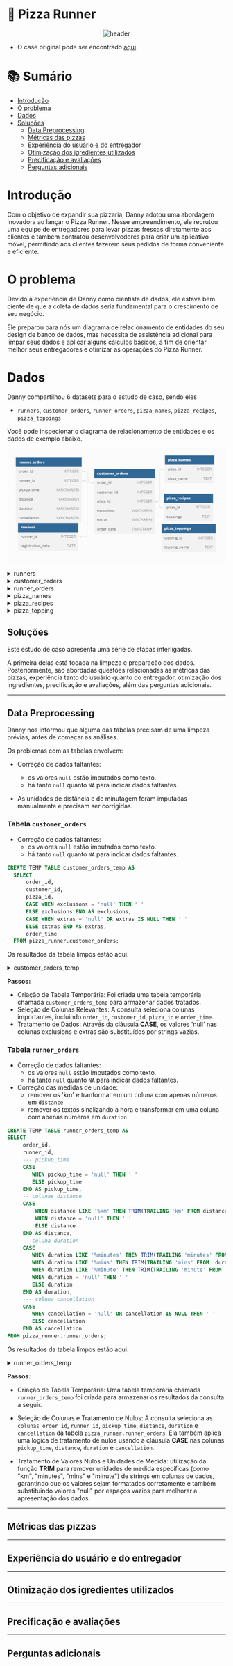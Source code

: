 # 🍕  Pizza Runner
<p align="center">
<img src="https://8weeksqlchallenge.com/images/case-study-designs/2.png" alt="header" width="350" height="350">


- O case original pode ser encontrado [aqui](https://8weeksqlchallenge.com/case-study-2/).

# 📚 Sumário
- [Introdução](#introdução)
- [O problema](#o-problema)
- [Dados](#dados)
- [Soluções](#case-study-questions)
    - [Data Preprocessing](#data-preprocessing)
    - [Métricas das pizzas](#métricas-das-pizzas)
    - [Experiência do usuário e do entregador](#experiência-do-usuário-e-do-entregador)
    - [Otimização dos igredientes utilizados](#otimização-dos-igredientes-utilizados)
    - [Precificação e avaliações](#precificação-e-avaliações)
    - [Perguntas adicionais](#perguntas-adicionais)

# Introdução
Com o objetivo de expandir sua pizzaria, Danny adotou uma abordagem inovadora ao lançar o Pizza Runner. Nesse empreendimento, ele recrutou uma equipe de entregadores para levar pizzas frescas diretamente aos clientes e também contratou desenvolvedores para criar um aplicativo móvel, permitindo aos clientes fazerem seus pedidos de forma conveniente e eficiente.

# O problema

Devido à experiência de Danny como cientista de dados, ele estava bem ciente de que a coleta de dados seria fundamental para o crescimento de seu negócio.

Ele preparou para nós um diagrama de relacionamento de entidades do seu design de banco de dados, mas necessita de assistência adicional para limpar seus dados e aplicar alguns cálculos básicos, a fim de orientar melhor seus entregadores e otimizar as operações do Pizza Runner.

# Dados

Danny compartilhou 6 datasets para o estudo de caso, sendo eles

- `runners`, `customer_orders`, `runner_orders`, `pizza_names`, `pizza_recipes`, `pizza_toppings`

Você pode inspecionar o diagrama de relacionamento de entidades e os dados de exemplo abaixo.

<p align="center">
<img src="https://github.com/biancaportela/SQL_8_week_challenges/blob/main/imagens/schema_pizza.png?raw=true" alt="schema" >

<details>
  <summary>runners</summary>

A tabela `runners` mostra a data de registro para cada novo entregador.

| runner_id | registration_date |
|-----------|-------------------|
| 1         | 2021-01-01        |
| 2         | 2021-01-03        |
| 3         | 2021-01-08        |
| 4         | 2021-01-15        |

</details>

<details>
  <summary>customer_orders</summary>

- Os pedidos de pizza dos clientes são registrados na tabela `customer_orders`, com uma linha para cada pizza individual que faz parte do pedido.

- O `pizza_id` está relacionado ao tipo de pizza que foi solicitado, enquanto as `exclusions` são os valores de `ingredient_id` que devem ser removidos da pizza e os `extras` são os valores de `ingredient_id` que precisam ser adicionados à pizza.

- Observe que os clientes podem fazer pedidos de várias pizzas em um único pedido, com valores diferentes para exclusões e extras, mesmo que o tipo de pizza seja o mesmo!

- As colunas `exclusions` e `extras` precisarão ser limpas antes de serem utilizadas em suas consultas.

| order_id | customer_id | pizza_id | exclusions | extras | order_time          |
|----------|-------------|----------|------------|--------|--------------------|
| 1        | 101         | 1        |            |        | 2021-01-01 18:05:02|
| 2        | 101         | 1        |            |        | 2021-01-01 19:00:52|
| 3        | 102         | 1        |            |        | 2021-01-02 23:51:23|
| 3        | 102         | 2        | NaN        |        | 2021-01-02 23:51:23|
| 4        | 103         | 1        | 4          |        | 2021-01-04 13:23:46|
| 4        | 103         | 1        | 4          |        | 2021-01-04 13:23:46|
| 4        | 103         | 2        | 4          |        | 2021-01-04 13:23:46|
| 5        | 104         | 1        | null       | 1      | 2021-01-08 21:00:29|
| 6        | 101         | 2        | null       | null   | 2021-01-08 21:03:13|
| 7        | 105         | 2        | null       | 1      | 2021-01-08 21:20:29|
| 8        | 102         | 1        | null       | null   | 2021-01-09 23:54:33|
| 9        | 103         | 1        | 4          | 1, 5   | 2021-01-10 11:22:59|
| 10       | 104         | 1        | null       | null   | 2021-01-11 18:34:49|
| 10       | 104         | 1        | 2, 6       | 1, 4   | 2021-01-11 18:34:49|

</details>

<details>
  <summary>runner_orders</summary>

Após cada pedido ser recebido pelo sistema, ele é atribuído a um entregador. No entanto, nem todos os pedidos são completamente concluídos e podem ser cancelados pelo restaurante ou pelo cliente.

O `pickup_time` é o carimbo de data/hora em que o entregador chega à sede do Pizza Runner para pegar as pizzas recém-cozidas. Os campos `distance` (distância) e `duration` (duração) estão relacionados com o quão longe e por quanto tempo o entregador teve que viajar para entregar o pedido ao respectivo cliente.

Há algumas questões conhecidas de dados com esta tabela, portanto tenha cuidado ao usá-la em suas consultas - certifique-se de verificar os tipos de dados de cada coluna no esquema SQL!

| order_id | runner_id | pickup_time        | distance | duration | cancellation          |
|----------|-----------|--------------------|----------|----------|-----------------------|
| 1        | 1         | 2021-01-01 18:15:34| 20km     | 32 minutes|                       |
| 2        | 1         | 2021-01-01 19:10:54| 20km     | 27 minutes|                       |
| 3        | 1         | 2021-01-03 00:12:37| 13.4km   | 20 mins  | NaN                   |
| 4        | 2         | 2021-01-04 13:53:03| 23.4km   | 40 mins  | NaN                   |
| 5        | 3         | 2021-01-08 21:10:57| 10km     | 15 mins  | NaN                   |
| 6        | 3         | null               | null     | null     | Restaurant Cancellation|
| 7        | 2         | 2020-01-08 21:30:45| 25km     | 25 mins  | null                  |
| 8        | 2         | 2020-01-10 00:15:02| 23.4 km  | 15 mins  | null                  |
| 9        | 2         | null               | null     | null     | Customer Cancellation |
| 10       | 1         | 2020-01-11 18:50:20| 10km     | 10 mins  | null                  |




</details>

<details>
  <summary>pizza_names</summary>

No momento, o Pizza Runner tem apenas 2 pizzas disponíveis: Meat Lovers ou Vegetariana!

| pizza_id | pizza_name    |
|---------|---------------|
| 1       | Meat Lovers   |
| 2       | Vegetarian    |

</details>


<details>
  <summary>pizza_recipes</summary>

Cada `pizza_id` possui um conjunto padrão de ingredientes que são usados como parte da receita da pizza.

| pizza_id | toppings           |
|----------|-------------------|
| 1        | 1, 2, 3, 4, 5, 6, 8, 10 |
| 2        | 4, 6, 7, 9, 11, 12 |


</details>

<details>
  <summary>pizza_topping</summary>

Esta tabela contém todos os valores de nome de sabores juntamente com seus respectivos valores de ID de sabores.

| topping_id | topping_name   |
|------------|----------------|
| 1          | Bacon          |
| 2          | BBQ Sauce      |
| 3          | Beef           |
| 4          | Cheese         |
| 5          | Chicken        |
| 6          | Mushrooms      |
| 7          | Onions         |
| 8          | Pepperoni      |
| 9          | Peppers        |
| 10         | Salami         |
| 11         | Tomatoes       |
| 12         | Tomato Sauce   |




</details>

## Soluções

Este estudo de caso apresenta uma série de etapas interligadas.

A primeira delas está focada na limpeza e preparação dos dados. Posteriormente, são abordadas questões relacionadas às métricas das pizzas, experiência tanto do usuário quanto do entregador, otimização dos ingredientes, precificação e avaliações, além das perguntas adicionais.

---

## Data Preprocessing

Danny nos informou que alguma das tabelas precisam de uma limpeza prévias, antes de começar as análises.

Os problemas com as tabelas envolvem:

- Correção de dados faltantes: 
    -  os valores `null` estão imputados como texto.
    -  há tanto `null` quanto `NA` para indicar dados faltantes.

- As unidades de distância e de minutagem foram imputadas manualmente e precisam ser corrigidas.


### Tabela `customer_orders`

- Correção de dados faltantes: 
    -  os valores `null` estão imputados como texto.
    -  há tanto `null` quanto `NA` para indicar dados faltantes.

```sql
CREATE TEMP TABLE customer_orders_temp AS
  SELECT
      order_id,
      customer_id,
      pizza_id,
      CASE WHEN exclusions = 'null' THEN ' '
      ELSE exclusions END AS exclusions,
      CASE WHEN extras = 'null' OR extras IS NULL THEN ' '
      ELSE extras END AS extras,
      order_time
  FROM pizza_runner.customer_orders;

```

Os resultados da tabela limpos estão aqui:
<details>
  <summary>customer_orders_temp</summary>

| order_id | customer_id | pizza_id | exclusions | extras | order_time               |
|----------|-------------|----------|------------|--------|-------------------------|
| 1        | 101         | 1        |            |        | 2020-01-01T18:05:02.000Z|
| 2        | 101         | 1        |            |        | 2020-01-01T19:00:52.000Z|
| 3        | 102         | 1        |            |        | 2020-01-02T23:51:23.000Z|
| 3        | 102         | 2        |            |        | 2020-01-02T23:51:23.000Z|
| 4        | 103         | 1        | 4          |        | 2020-01-04T13:23:46.000Z|
| 4        | 103         | 1        | 4          |        | 2020-01-04T13:23:46.000Z|
| 4        | 103         | 2        | 4          |        | 2020-01-04T13:23:46.000Z|
| 5        | 104         | 1        |            | 1      | 2020-01-08T21:00:29.000Z|
| 6        | 101         | 2        |            |        | 2020-01-08T21:03:13.000Z|
| 7        | 105         | 2        |            | 1      | 2020-01-08T21:20:29.000Z|
| 8        | 102         | 1        |            |        | 2020-01-09T23:54:33.000Z|
| 9        | 103         | 1        | 4          | 1, 5   | 2020-01-10T11:22:59.000Z|
| 10       | 104         | 1        |            |        | 2020-01-11T18:34:49.000Z|
| 10       | 104         | 1        | 2, 6       | 1, 4   | 2020-01-11T18:34:49.000Z|

</details>

**Passos:**

- Criação de Tabela Temporária: Foi criada uma tabela temporária chamada `customer_orders_temp` para armazenar dados tratados.
- Seleção de Colunas Relevantes: A consulta seleciona colunas importantes, incluindo `order_id`, `customer_id`, `pizza_id` e `order_time`.
- Tratamento de Dados: Através da cláusula **CASE**, os valores 'null' nas colunas exclusions e extras são substituídos por strings vazias.

### Tabela `runner_orders`

- Correção de dados faltantes: 
    -  os valores `null` estão imputados como texto.
    -  há tanto `null` quanto `NA` para indicar dados faltantes.
- Correção das medidas de unidade:
    - remover os 'km' e tranformar em um coluna com apenas números em `distance`
    - remover os textos sinalizando a hora e transformar em uma coluna com apenas números em `duration`

```sql
CREATE TEMP TABLE runner_orders_temp AS
SELECT
     order_id,
     runner_id,
     --- pickup_time
     CASE
     	WHEN pickup_time = 'null' THEN ' '
        ELSE pickup_time
     END AS pickup_time,
     -- colunas distance 
     CASE 
         WHEN distance LIKE '%km' THEN TRIM(TRAILING 'km' FROM distance)
         WHEN distance = 'null' THEN ' '
         ELSE distance
     END AS distance,
     -- coluna duration
     CASE
     	WHEN duration LIKE '%minutes' THEN TRIM(TRAILING 'minutes' FROM  duration)
        WHEN duration LIKE '%mins' THEN TRIM(TRAILING 'mins' FROM  duration)
        WHEN duration LIKE '%minute' THEN TRIM(TRAILING 'minute' FROM  duration)
        WHEN duration = 'null' THEN ' '
     	ELSE duration
     END AS duration,
     --- coluna cancellation
     CASE
     	WHEN cancellation = 'null' OR cancellation IS NULL THEN ' '
        ELSE cancellation
     END AS cancellation
FROM pizza_runner.runner_orders;
```

Os resultados da tabela limpos estão aqui:
<details>
  <summary>runner_orders_temp</summary>

| order_id | runner_id | pickup_time        | distance | duration | cancellation          |
|----------|-----------|-------------------|----------|----------|-----------------------|
| 1        | 1         | 2020-01-01 18:15:34 | 20       | 32       |                       |
| 2        | 1         | 2020-01-01 19:10:54 | 20       | 27       |                       |
| 3        | 1         | 2020-01-03 00:12:37 | 13.4     | 20       |                       |
| 4        | 2         | 2020-01-04 13:53:03 | 23.4     | 40       |                       |
| 5        | 3         | 2020-01-08 21:10:57 | 10       | 15       |                       |
| 6        | 3         |                   |          |          | Restaurant Cancellation |
| 7        | 2         | 2020-01-08 21:30:45 | 25       | 25       |                       |
| 8        | 2         | 2020-01-10 00:15:02 | 23.4     | 15       |                       |
| 9        | 2         |                   |          |          | Customer Cancellation  |
| 10       | 1         | 2020-01-11 18:50:20 | 10       | 10       |                       |

</details>

**Passos:**

- Criação de Tabela Temporária: Uma tabela temporária chamada `runner_orders_temp` foi criada para armazenar os resultados da consulta a seguir.

- Seleção de Colunas e Tratamento de Nulos: A consulta seleciona as `colunas order_id`, `runner_id`, `pickup_time`, `distance`, `duration` e `cancellation` da tabela `pizza_runner.runner_orders`. Ela também aplica uma lógica de tratamento de nulos usando a cláusula **CASE** nas colunas `pickup_time`, `distance`, `duration` e `cancellation`.

- Tratamento de Valores Nulos e Unidades de Medida: utilização da função **TRIM** para remover unidades de medida específicas (como "km", "minutes", "mins" e "minute") de strings em colunas de dados, garantindo que os valores sejam formatados corretamente e também substituindo valores "null" por espaços vazios para melhorar a apresentação dos dados.

---

## Métricas das pizzas

---

## Experiência do usuário e do entregador

---

## Otimização dos igredientes utilizados

---

## Precificação e avaliações

---

## Perguntas adicionais